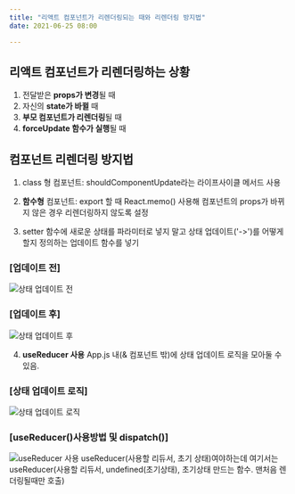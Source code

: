 ```yaml
---
title: "리액트 컴포넌트가 리렌더링되는 때와 리렌더링 방지법"
date: 2021-06-25 08:00

---
```


## 리액트 컴포넌트가 리렌더링하는 상황

1. 전달받은 **props가 변경**될 때
2. 자신의 **state가 바뀔** 때
3. **부모 컴포넌트가 리렌더링**될 때
4. **forceUpdate 함수가 실행**될 때


## 컴포넌트 리렌더링 방지법

1. class 형 컴포넌트: shouldComponentUpdate라는 라이프사이클 메서드 사용

2. **함수형** 컴포넌트: export 할 때 React.memo() 사용해 컴포넌트의 props가 바뀌지 않은 경우 리렌더링하지 않도록 설정

3. setter 함수에 새로운 상태를 파라미터로 넣지 말고 상태 업데이트('->')를 어떻게 할지 정의하는 업데이트 함수를 넣기 

### [업데이트 전]
![상태 업데이트 전](https://images.velog.io/images/hailey99/post/f986c062-ee23-4aba-a6ce-dc507468da6b/image.png)

### [업데이트 후]
![상태 업데이트 후](https://images.velog.io/images/hailey99/post/13ecc8c4-1296-4339-8390-710aa358305e/image.png)

4. **useReducer 사용**
App.js 내(& 컴포넌트 밖)에 상태 업데이트 로직을 모아둘 수 있음.

### [상태 업데이트 로직]

![상태 업데이트 로직](https://images.velog.io/images/hailey99/post/04dea2b3-57f4-4d45-8627-1c0a1c20112e/image.png)

### [useReducer()사용방법 및 dispatch()]
![useReducer 사용](https://images.velog.io/images/hailey99/post/7316fa9b-bde2-46fe-b069-27e872eae6a5/image.png)
useReducer(사용할 리듀서, 초기 상태)여야하는데 여기서는 useReducer(사용할 리듀서, undefined(초기상태), 초기상태 만드는 함수. 맨처음 렌더링될때만 호출)